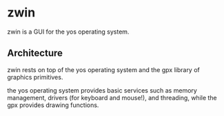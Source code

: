 # zwin

zwin is a GUI for the yos operating system. 

## Architecture 

zwin rests on top of the yos operating system and the gpx library of 
graphics primitives. 

the yos operating system provides basic services such as memory management, 
drivers (for keyboard and mouse!), and threading, while the gpx provides 
drawing functions.